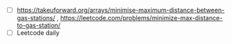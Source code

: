 - [ ] https://takeuforward.org/arrays/minimise-maximum-distance-between-gas-stations/ , https://leetcode.com/problems/minimize-max-distance-to-gas-station/
- [ ] Leetcode daily